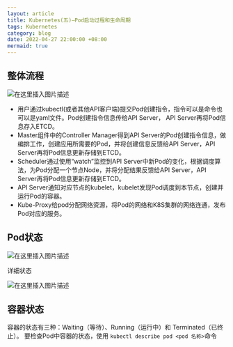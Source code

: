 ```yaml
---
layout: article
title: Kubernetes(五)—Pod启动过程和生命周期
tags: Kubernetes
category: blog
date: 2022-04-27 22:00:00 +08:00
mermaid: true
---
```

## 整体流程

![在这里插入图片描述](https://img-blog.csdnimg.cn/75e2e52da941477e98913432ad5035e4.png)


- 用户通过kubectl(或者其他API客户端)提交Pod创建指令，指令可以是命令也可以是yaml文件。Pod创建指令信息传给API Server， API Server再将Pod信息存入ETCD。
- Master组件中的Controller Manager得到API Server的Pod创建指令信息，做编排工作，创建应用所需要的Pod，并将创建信息反馈给API Server，API Server再将Pod信息更新存储到ETCD。
- Scheduler通过使用“watch”监控到API Server中新Pod的变化，根据调度算法，为Pod分配一个节点Node，并将分配结果反馈给API Server，API Server再将Pod信息更新存储到ETCD。
- API Server通知对应节点的kubelet，kubelet发现Pod调度到本节点，创建并运行Pod的容器。
- Kube-Proxy给pod分配网络资源，将Pod的网络和K8S集群的网络连通，发布Pod对应的服务。

## Pod状态

![在这里插入图片描述](https://img-blog.csdnimg.cn/9e6639d7c27e48559df3c0f5fbab7e09.png)

详细状态

![在这里插入图片描述](https://img-blog.csdnimg.cn/003ab3bb40db4bcf8bbdbed65dd203ee.png)

## 容器状态

容器的状态有三种：Waiting（等待）、Running（运行中）和 Terminated（已终止）。
要检查Pod中容器的状态，使用 `kubectl describe pod <pod 名称>`命令
